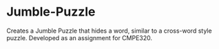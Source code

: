 # Jumble-Puzzle
Creates a Jumble Puzzle that hides a word, similar to a cross-word style puzzle. Developed as an assignment for CMPE320. 
